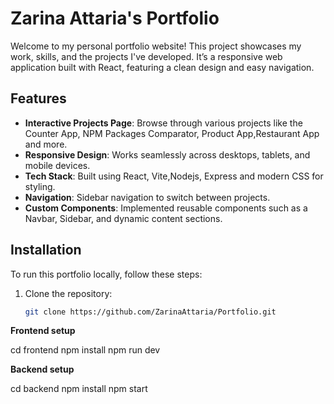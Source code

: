 # Zarina Attaria's Portfolio

Welcome to my personal portfolio website! This project showcases my work, skills, and the projects I've developed. It’s a responsive web application built with React, featuring a clean design and easy navigation.

## Features

- **Interactive Projects Page**: Browse through various projects like the Counter App, NPM Packages Comparator, Product App,Restaurant App and more.
- **Responsive Design**: Works seamlessly across desktops, tablets, and mobile devices.
- **Tech Stack**: Built using React, Vite,Nodejs, Express and modern CSS for styling.
- **Navigation**: Sidebar navigation to switch between projects.
- **Custom Components**: Implemented reusable components such as a Navbar, Sidebar, and dynamic content sections.

## Installation

To run this portfolio locally, follow these steps:

1. Clone the repository:

   ```bash
   git clone https://github.com/ZarinaAttaria/Portfolio.git
   ```

**Frontend setup**

cd frontend
npm install
npm run dev

**Backend setup**

cd backend
npm install
npm start

```

```
